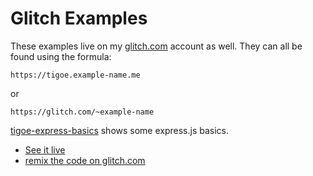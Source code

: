 # Glitch Examples

These examples live on my [glitch.com](https://glitch.com/@tigoe) account as well. They can all be found using the formula:

````
https://tigoe.example-name.me
````
or 
````
https://glitch.com/~example-name
````

[tigoe-express-basics]({{site.codeurl}}glitch-examples/tigoe-express-basics) shows some express.js basics. 
* [See it live]({{site.glitchliveurl}}tigoe-express-basics.me)
* [remix the code on glitch.com]({{site.glitchcodeurl}}tigoe-express-basics)